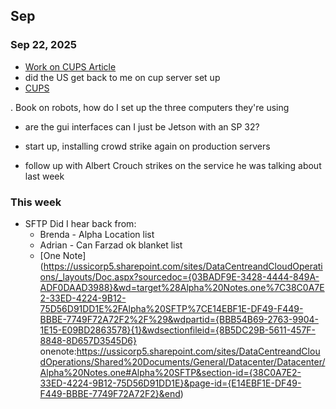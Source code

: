 ## Sep
### Sep 22, 2025
- [Work on CUPS Article](https://github.com/richard-sebos/articles/blob/main/CUPS-Samba/12-Week-Plan/Week1/Day1.md) 
- did the US get back to me on cup server set up
- [CUPS](https://github.com/richard-sebos/articles/blob/main/CUPS-Samba/Article1/Intro_CUPS.md)

. Book on robots, how do I set up the three computers they're using
- are the gui interfaces
can I just be Jetson with an SP 32?

- start up, installing crowd strike again on production servers
- follow up with Albert Crouch strikes on the service he was talking about last week

### This week
- SFTP Did I hear back from:
  - Brenda - Alpha Location list
  - Adrian - Can Farzad ok blanket list
  - [One Note](https://ussicorp5.sharepoint.com/sites/DataCentreandCloudOperations/_layouts/Doc.aspx?sourcedoc={03BADF9E-3428-4444-849A-ADF0DAAD3988}&wd=target%28Alpha%20Notes.one%7C38C0A7E2-33ED-4224-9B12-75D56D91DD1E%2FAlpha%20SFTP%7CE14EBF1E-DF49-F449-BBBE-7749F72A72F2%2F%29&wdpartid={BBB54B69-2763-9904-1E15-E09BD2863578}{1}&wdsectionfileid={8B5DC29B-5611-457F-8848-8D657D3545D6}
onenote:https://ussicorp5.sharepoint.com/sites/DataCentreandCloudOperations/Shared%20Documents/General/Datacenter/Datacenter/Alpha%20Notes.one#Alpha%20SFTP&section-id={38C0A7E2-33ED-4224-9B12-75D56D91DD1E}&page-id={E14EBF1E-DF49-F449-BBBE-7749F72A72F2}&end)
